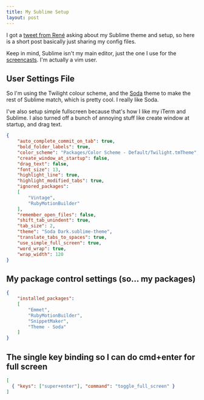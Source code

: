 ```yaml
---
title: My Sublime Setup
layout: post
---
```


I got a [tweet from René](https://twitter.com/shirkrin/status/420950423420563457) asking about my Sublime theme and setup, so here is a short post basically just sharing my config files.

Keep in mind, Sublime isn't my main editor, just the one I use for the [screencasts](https://motioninmotion.tv/). I'm actually a vim user.

## User Settings File

So I'm using the Twilight colour scheme, and the [Soda](http://buymeasoda.github.io/soda-theme/) theme to make the rest of Sublime match, which is pretty cool. I really like Soda.

I've also setup simple fullscreen because that's how I like my iTerm and Sublime. I also turned off a bunch of annoying stuff like create window at startup, and drag text.

```json
{
	"auto_complete_commit_on_tab": true,
	"bold_folder_labels": true,
	"color_scheme": "Packages/Color Scheme - Default/Twilight.tmTheme",
	"create_window_at_startup": false,
	"drag_text": false,
	"font_size": 13,
	"highlight_line": true,
	"highlight_modified_tabs": true,
	"ignored_packages":
	[
		"Vintage",
		"RubyMotionBuilder"
	],
	"remember_open_files": false,
	"shift_tab_unindent": true,
	"tab_size": 2,
	"theme": "Soda Dark.sublime-theme",
	"translate_tabs_to_spaces": true,
	"use_simple_full_screen": true,
	"word_wrap": true,
	"wrap_width": 120
}
```

## My package control settings (so... my packages)

```json
{
	"installed_packages":
	[
		"Emmet",
		"RubyMotionBuilder",
		"SnippetMaker",
		"Theme - Soda"
	]
}
```

## The single key binding so I can do cmd+enter for full screen

```json
[
  { "keys": ["super+enter"], "command": "toggle_full_screen" }
]
```
